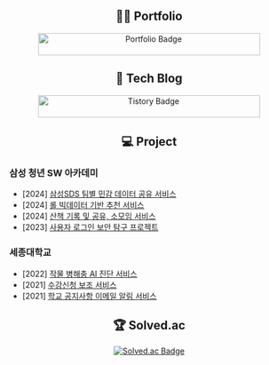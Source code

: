 <h2 align="center">👨‍💻 Portfolio</h2>
<div align="center">
  <a href="https://jinyong3512.notion.site">
    <img src="https://img.shields.io/static/v1?label=Click%20Here&message=Visit%20My%20Portfolio&color=66FF66&style=for-the-badge&logo=notion&logoColor=white" alt="Portfolio Badge" style="width: 400px; height: 40px;" />
  </a>
</div>

<h2 align="center">📝 Tech Blog</h2>
<div align="center">
  <a href="https://jinyong3512.tistory.com">
    <img src="https://img.shields.io/static/v1?label=Click%20Here&message=Visit%20My%20Tech%20Blog&color=006400&style=for-the-badge&logo=tistory&logoColor=white" alt="Tistory Badge" style="width: 400px; height: 40px;" />
  </a>
</div>

<h2 align="center">💻 Project</h2>

### 삼성 청년 SW 아카데미

- [2024] [삼성SDS 팀별 민감 데이터 공유 서비스](https://github.com/ssafy-10th-s101-team/PASDS-WORLD)
- [2024] [롤 빅데이터 기반 추천 서비스](https://github.com/ssafy-10th-a605-team/garenGG)
- [2024] [산책 기록 및 공유, 소모임 서비스](https://github.com/ssafy-10th-a808-team/walky-talky)
- [2023] [사용자 로그인 보안 탐구 프로젝트](https://github.com/jinyong3512/ssafy-10th-jy-trip)

### 세종대학교

- [2022] [작물 병해충 AI 진단 서비스](https://github.com/jinyong3512/sejong-university-easy-farm)
- [2021] [수강신청 보조 서비스](https://github.com/jinyong3512/sejong-university-course-registration-auto)
- [2021] [학교 공지사항 이메일 알림 서비스](https://github.com/Smart-Notice-Bot/Smart.Notice.Bot)

<h2 align="center">🏆 Solved.ac</h2>
<div align="center">
  <a href="https://solved.ac/wlsdyd4">
    <img src="http://mazassumnida.wtf/api/v2/generate_badge?boj=wlsdyd4" alt="Solved.ac Badge"/>
  </a>
</div>
